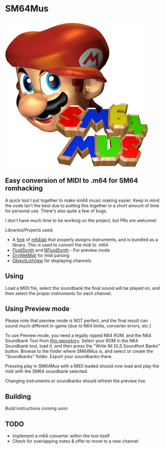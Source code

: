 # SM64Mus

![Icon](icon.png?raw=true)

## Easy conversion of MIDI to .m64 for SM64 romhacking

A quick tool I put together to make sm64 music making easier.
Keep in mind the code isn't the best due to putting this together in a short amount of time for personal use. There's also quite a few of bugs.

I don't have much time to be working on the project, but PRs are welcome!

Libraries/Projects used:

* A [fork](https://github.com/dylanpdx/m64lab) of [m64lab](https://github.com/DotStarMoney/m64lab) that properly assigns instruments, and is bundled as a library. This is used to convert the midi to .m64
* [FluidSynth](https://github.com/FluidSynth/fluidsynth) and [NFluidSynth](https://github.com/atsushieno/nfluidsynth) - For preview mode
* [DryWetMidi](https://github.com/melanchall/drywetmidi) for midi parsing
* [ObjectListView](https://www.myget.org/feed/geomatics/package/nuget/ObjectListView.Official) for displaying channels

## Using

Load a MIDI file, select the soundbank the final sound will be played on, and then select the proper instruments for each channel.

## Using Preview mode
Please note that preview mode is NOT perfect, and the final result can sound much different in-game (due to N64 limits, converter errors, etc.)

To use Preview mode, you need a legally ripped N64 ROM, and the N64 Soundbank Tool from [this repository](https://github.com/jombo23/N64-Tools).
Select your ROM in the N64 Soundbank tool, load it, and then press the "Write All DLS Soundfont Banks" button.
Browse to the folder where SM64Mus is, and select or create the "Soundbanks" folder. Export your soundbanks there.

Pressing play in SM64Mus with a MIDI loaded should now load and play the midi with the SM64 soundbank selected.

Changing instruments or soundbanks should refresh the preview live.

## Building

Build instructions coming soon

## TODO

* Implement a m64 converter within the tool itself
* Check for overlapping notes & offer to move to a new channel